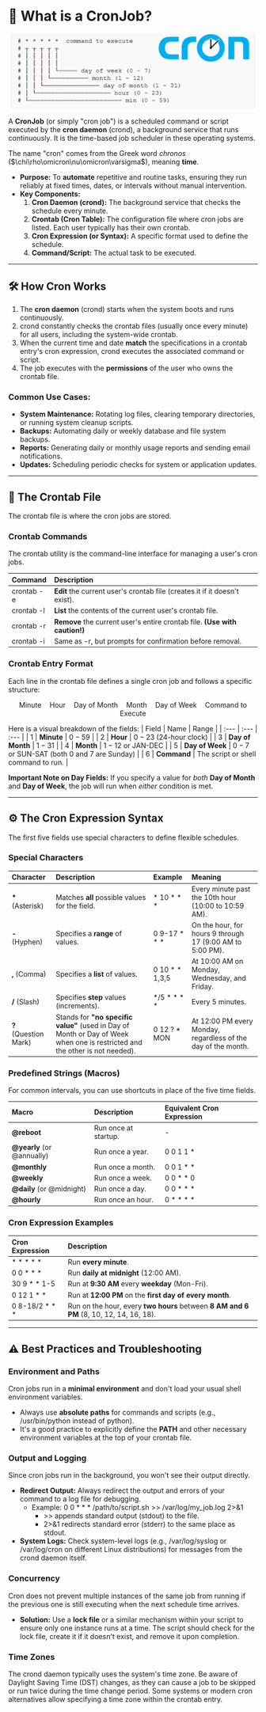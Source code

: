 # 🎯 **What is a CronJob?**

<img src="https://github.com/bhuvan-raj/Linux-Zero-to-Hero/blob/main/assets/haha.png" alt="Banner" />

A **CronJob** (or simply "cron job") is a scheduled command or script executed by the **cron daemon** ($\text{crond}$), a background service that runs continuously. It is the time-based job scheduler in these operating systems.

The name "cron" comes from the Greek word *chronos* ($\chi\rho\omicron\nu\omicron\varsigma$), meaning **time**.

* **Purpose:** To **automate** repetitive and routine tasks, ensuring they run reliably at fixed times, dates, or intervals without manual intervention.
* **Key Components:**
    1.  **Cron Daemon ($\text{crond}$):** The background service that checks the schedule every minute.
    2.  **Crontab (Cron Table):** The configuration file where cron jobs are listed. Each user typically has their own $\text{crontab}$.
    3.  **Cron Expression (or Syntax):** A specific format used to define the schedule.
    4.  **Command/Script:** The actual task to be executed.

***

## 🛠️ **How Cron Works**

1.  The **cron daemon** ($\text{crond}$) starts when the system boots and runs continuously.
2.  $\text{crond}$ constantly checks the $\text{crontab}$ files (usually once every minute) for all users, including the system-wide $\text{crontab}$.
3.  When the current time and date **match** the specifications in a $\text{crontab}$ entry's cron expression, $\text{crond}$ executes the associated command or script.
4.  The job executes with the **permissions** of the user who owns the $\text{crontab}$ file.

### Common Use Cases:
* **System Maintenance:** Rotating log files, clearing temporary directories, or running system cleanup scripts.
* **Backups:** Automating daily or weekly database and file system backups.
* **Reports:** Generating daily or monthly usage reports and sending email notifications.
* **Updates:** Scheduling periodic checks for system or application updates.

***

## 📜 **The Crontab File**

The $\text{crontab}$ file is where the cron jobs are stored.

### Crontab Commands

The $\text{crontab}$ utility is the command-line interface for managing a user's cron jobs.

| Command | Description |
| :--- | :--- |
| $\text{crontab -e}$ | **Edit** the current user's $\text{crontab}$ file (creates it if it doesn't exist). |
| $\text{crontab -l}$ | **List** the contents of the current user's $\text{crontab}$ file. |
| $\text{crontab -r}$ | **Remove** the current user's entire $\text{crontab}$ file. **(Use with caution!)** |
| $\text{crontab -i}$ | Same as $\text{-r}$, but prompts for confirmation before removal. |

### Crontab Entry Format

Each line in the $\text{crontab}$ file defines a single cron job and follows a specific structure:

$$\text{Minute}\quad \text{Hour}\quad \text{Day of Month}\quad \text{Month}\quad \text{Day of Week}\quad \text{Command to Execute}$$

Here is a visual breakdown of the fields:
| Field | Name | Range |
| :--- | :--- | :--- |
| 1 | **Minute** | $0-59$ |
| 2 | **Hour** | $0-23$ (24-hour clock) |
| 3 | **Day of Month** | $1-31$ |
| 4 | **Month** | $1-12$ or $\text{JAN-DEC}$ |
| 5 | **Day of Week** | $0-7$ or $\text{SUN-SAT}$ (both $0$ and $7$ are Sunday) |
| 6 | **Command** | The script or shell command to run. |

**Important Note on Day Fields:** If you specify a value for *both* **Day of Month** and **Day of Week**, the job will run when *either* condition is met.

***

## ⚙️ **The Cron Expression Syntax**

The first five fields use special characters to define flexible schedules.

### Special Characters

| Character | Description | Example | Meaning |
| :--- | :--- | :--- | :--- |
| **\*** (Asterisk) | Matches **all** possible values for the field. | $\text{* 10 * * *}$ | Every minute past the 10th hour (10:00 to 10:59 AM). |
| **-** (Hyphen) | Specifies a **range** of values. | $\text{0 9-17 * * *}$ | On the hour, for hours 9 through 17 (9:00 AM to 5:00 PM). |
| **,** (Comma) | Specifies a **list** of values. | $\text{0 10 * * 1,3,5}$ | At 10:00 AM on Monday, Wednesday, and Friday. |
| **/** (Slash) | Specifies **step** values (increments). | $\text{*/5 * * * *}$ | Every 5 minutes. |
| **?** (Question Mark) | Stands for **"no specific value"** (used in Day of Month or Day of Week when one is restricted and the other is not needed). | $\text{0 12 ? * MON}$ | At 12:00 PM every Monday, regardless of the day of the month. |

### Predefined Strings (Macros)

For common intervals, you can use shortcuts in place of the five time fields.

| Macro | Description | Equivalent Cron Expression |
| :--- | :--- | :--- |
| **@reboot** | Run once at startup. | $\text{-}$ |
| **@yearly** (or $\text{@annually}$) | Run once a year. | $\text{0 0 1 1 *}$ |
| **@monthly** | Run once a month. | $\text{0 0 1 * *}$ |
| **@weekly** | Run once a week. | $\text{0 0 * * 0}$ |
| **@daily** (or $\text{@midnight}$) | Run once a day. | $\text{0 0 * * *}$ |
| **@hourly** | Run once an hour. | $\text{0 * * * *}$ |

### Cron Expression Examples

| Cron Expression | Description |
| :--- | :--- |
| $\text{* * * * *}$ | Run **every minute**. |
| $\text{0 0 * * *}$ | Run **daily at midnight** (12:00 AM). |
| $\text{30 9 * * 1-5}$ | Run at **9:30 AM** every **weekday** (Mon-Fri). |
| $\text{0 12 1 * *}$ | Run at **12:00 PM** on the **first day of every month**. |
| $\text{0 8-18/2 * * *}$ | Run on the hour, every **two hours** between **8 AM and 6 PM** (8, 10, 12, 14, 16, 18). |

***

## ⚠️ **Best Practices and Troubleshooting**

### Environment and Paths
Cron jobs run in a **minimal environment** and don't load your usual shell environment variables.

* Always use **absolute paths** for commands and scripts (e.g., $\text{/usr/bin/python}$ instead of $\text{python}$).
* It's a good practice to explicitly define the **PATH** and other necessary environment variables at the top of your $\text{crontab}$ file.

### Output and Logging
Since cron jobs run in the background, you won't see their output directly.

* **Redirect Output:** Always redirect the output and errors of your command to a log file for debugging.
    * Example: $\text{0 0 * * * /path/to/script.sh >> /var/log/my\_job.log 2>&1}$
        * $\text{>>}$ appends standard output ($\text{stdout}$) to the file.
        * $\text{2>&1}$ redirects standard error ($\text{stderr}$) to the same place as $\text{stdout}$.
* **System Logs:** Check system-level logs (e.g., $\text{/var/log/syslog}$ or $\text{/var/log/cron}$ on different Linux distributions) for messages from the $\text{crond}$ daemon itself.

### Concurrency
Cron does not prevent multiple instances of the same job from running if the previous one is still executing when the next schedule time arrives.

* **Solution:** Use a **lock file** or a similar mechanism within your script to ensure only one instance runs at a time. The script should check for the lock file, create it if it doesn't exist, and remove it upon completion.

### Time Zones
The $\text{crond}$ daemon typically uses the system's time zone. Be aware of Daylight Saving Time (DST) changes, as they can cause a job to be skipped or run twice during the time change period. Some systems or modern cron alternatives allow specifying a time zone within the $\text{crontab}$ entry.
